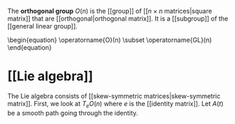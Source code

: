 The **orthogonal group** $O(n)$ is the [[group]] of [[$n\times n$ matrices|square matrix]] that are [[orthogonal|orthogonal matrix]]. It is a [[subgroup]] of the [[general linear group]].

\begin{equation}
\operatorname{O}(n) \subset \operatorname{GL}(n)
\end{equation}

# [[Lie algebra]]

The Lie algebra consists of [[skew-symmetric matrices|skew-symmetric matrix]]. First, we look at $T_e O(n)$ where $e$ is the [[identity matrix]]. Let $A(t)$ be a smooth path going through the identity.